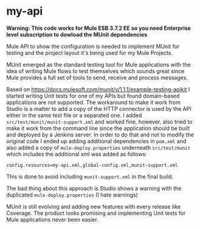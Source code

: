# my-api

**Warning: This code works for Mule ESB 3.7.2 EE so you need Enterprise level subscription to dowload the MUnit dependencies**

Mule API to show the configuration is needed to implement MUnit for testing and the project layout it's being used
for my Mule Projects.

MUnit emerged as the standard testing tool for Mule applications with the idea of writing Mule flows
to test themselves which sounds great since Mule provides a full set of tools to send, receive and process messages.

Based on https://docs.mulesoft.com/munit/v/1.1.1/example-testing-apikit I started writing Unit tests for one of my
APIs but found domain-based applications are not supported. The workaround to make it work from Studio is a matter to
add a copy of the HTTP connector is used by the API either in the same test file or a separated one.
I added `src/test/munit/munit-support.xml` and worked fine, however, also tried to make it work from the command line
since the application should be built and deployed by a Jenkins server.
In order to do that and not to modify the original code I ended up adding additional dependencies in `pom.xml` and also
added a copy of `mule-deploy.properties` underneath `src/test/munit` which includes the additional xml was added as follows:

`config.resources=my-api.xml,global-config.xml,munit-support.xml`

This is done to avoid including `munit-support.xml` in the final build.

The bad thing about this approach is Studio shows a warning with the duplicated `mule-deploy.properties` (I hate warnings)

MUnit is still evolving and adding new features with every release like Coverage. The product looks promising and
implementing Unit tests for Mule applications never been easier.
